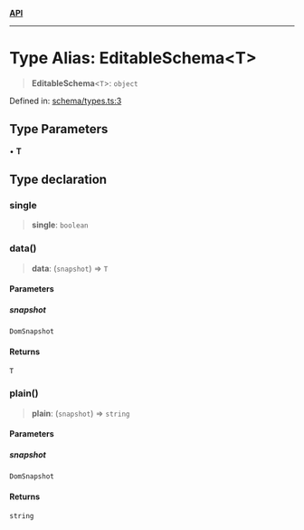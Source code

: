 [**API**](../API.md)

***

# Type Alias: EditableSchema\<T\>

> **EditableSchema**\<`T`\>: `object`

Defined in: [schema/types.ts:3](https://github.com/inokawa/edix/blob/85c2a124fd44a8c8104340867b78a503a4b370d2/src/core/schema/types.ts#L3)

## Type Parameters

• **T**

## Type declaration

### single

> **single**: `boolean`

### data()

> **data**: (`snapshot`) => `T`

#### Parameters

##### snapshot

`DomSnapshot`

#### Returns

`T`

### plain()

> **plain**: (`snapshot`) => `string`

#### Parameters

##### snapshot

`DomSnapshot`

#### Returns

`string`

